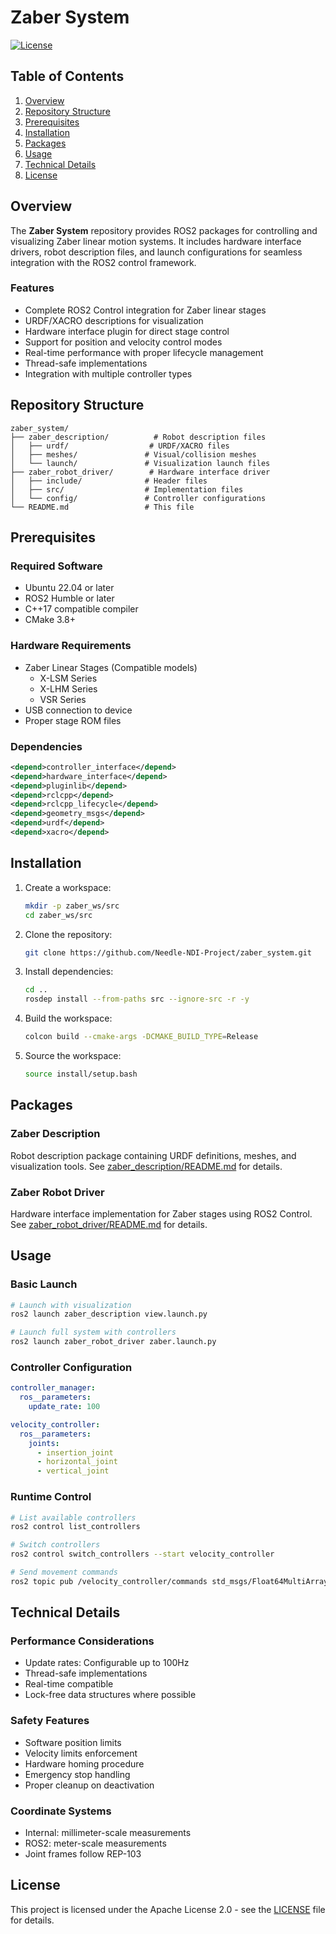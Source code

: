 # Zaber System

[![License](https://img.shields.io/badge/License-Apache%202.0-blue.svg)](https://opensource.org/licenses/Apache-2.0)

## Table of Contents

1. [Overview](#overview)
2. [Repository Structure](#repository-structure)
3. [Prerequisites](#prerequisites)
4. [Installation](#installation)
5. [Packages](#packages)
6. [Usage](#usage)
7. [Technical Details](#technical-details)
8. [License](#license)

## Overview

The **Zaber System** repository provides ROS2 packages for controlling and visualizing Zaber linear motion systems. It includes hardware interface drivers, robot description files, and launch configurations for seamless integration with the ROS2 control framework.

### Features

- Complete ROS2 Control integration for Zaber linear stages
- URDF/XACRO descriptions for visualization
- Hardware interface plugin for direct stage control
- Support for position and velocity control modes
- Real-time performance with proper lifecycle management
- Thread-safe implementations
- Integration with multiple controller types

## Repository Structure

```plaintext
zaber_system/
├── zaber_description/          # Robot description files
│   ├── urdf/                  # URDF/XACRO files
│   ├── meshes/               # Visual/collision meshes
│   └── launch/               # Visualization launch files
├── zaber_robot_driver/        # Hardware interface driver
│   ├── include/              # Header files
│   ├── src/                  # Implementation files
│   └── config/               # Controller configurations
└── README.md                 # This file
```

## Prerequisites

### Required Software

- Ubuntu 22.04 or later
- ROS2 Humble or later
- C++17 compatible compiler
- CMake 3.8+

### Hardware Requirements

- Zaber Linear Stages (Compatible models)
  - X-LSM Series
  - X-LHM Series
  - VSR Series
- USB connection to device
- Proper stage ROM files

### Dependencies

```xml
<depend>controller_interface</depend>
<depend>hardware_interface</depend>
<depend>pluginlib</depend>
<depend>rclcpp</depend>
<depend>rclcpp_lifecycle</depend>
<depend>geometry_msgs</depend>
<depend>urdf</depend>
<depend>xacro</depend>
```

## Installation

1. Create a workspace:

    ```bash
    mkdir -p zaber_ws/src
    cd zaber_ws/src
    ```

2. Clone the repository:

    ```bash
    git clone https://github.com/Needle-NDI-Project/zaber_system.git
    ```

3. Install dependencies:

    ```bash
    cd ..
    rosdep install --from-paths src --ignore-src -r -y
    ```

4. Build the workspace:

    ```bash
    colcon build --cmake-args -DCMAKE_BUILD_TYPE=Release
    ```

5. Source the workspace:

    ```bash
    source install/setup.bash
    ```

## Packages

### Zaber Description

Robot description package containing URDF definitions, meshes, and visualization tools. See [zaber_description/README.md](zaber_description/README.md) for details.

### Zaber Robot Driver

Hardware interface implementation for Zaber stages using ROS2 Control. See [zaber_robot_driver/README.md](zaber_robot_driver/README.md) for details.

## Usage

### Basic Launch

```bash
# Launch with visualization
ros2 launch zaber_description view.launch.py

# Launch full system with controllers
ros2 launch zaber_robot_driver zaber.launch.py
```

### Controller Configuration

```yaml
controller_manager:
  ros__parameters:
    update_rate: 100

velocity_controller:
  ros__parameters:
    joints:
      - insertion_joint
      - horizontal_joint
      - vertical_joint
```

### Runtime Control

```bash
# List available controllers
ros2 control list_controllers

# Switch controllers
ros2 control switch_controllers --start velocity_controller

# Send movement commands
ros2 topic pub /velocity_controller/commands std_msgs/Float64MultiArray "data: [0.1, 0.0, 0.0]"
```

## Technical Details

### Performance Considerations

- Update rates: Configurable up to 100Hz
- Thread-safe implementations
- Real-time compatible
- Lock-free data structures where possible

### Safety Features

- Software position limits
- Velocity limits enforcement
- Hardware homing procedure
- Emergency stop handling
- Proper cleanup on deactivation

### Coordinate Systems

- Internal: millimeter-scale measurements
- ROS2: meter-scale measurements
- Joint frames follow REP-103

## License

This project is licensed under the Apache License 2.0 - see the [LICENSE](LICENSE) file for details.
